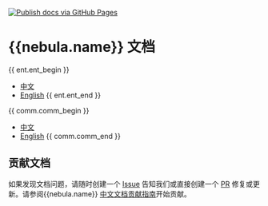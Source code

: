 [![Publish docs via GitHub Pages](https://github.com/vesoft-inc/nebula-docs-cn/actions/workflows/deploy.yaml/badge.svg?branch=master)](https://github.com/vesoft-inc/nebula-docs-cn/actions/workflows/deploy.yaml)

# {{nebula.name}} 文档

{{ ent.ent_begin }}
- [中文](https://docs.nebula-graph.com.cn/)
- [English](https://docs.nebula-graph.io)
{{ ent.ent_end }}

{{ comm.comm_begin }}
- [中文](https://docs.nebula-graph.com.cn/)
- [English](https://docs.nebula-graph.io)
{{ comm.comm_end }}

## 贡献文档

如果发现文档问题，请随时创建一个 [Issue](https://github.com/vesoft-inc/nebula-docs-cn/issues) 告知我们或直接创建一个 [PR](https://github.com/vesoft-inc/nebula-docs-cn/pulls) 修复或更新。请参阅{{nebula.name}} [中文文档贡献指南](CONTRIBUTING.md)开始贡献。
